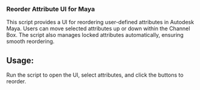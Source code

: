 ### Reorder Attribute UI for Maya<br/>

This script provides a UI for reordering user-defined attributes in Autodesk Maya. Users can move selected attributes up or down within the Channel Box. The script also manages locked attributes automatically, ensuring smooth reordering.<br/>

## Usage:<br/>
Run the script to open the UI, select attributes, and click the buttons to reorder.<br/>
